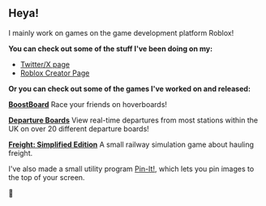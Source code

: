 ## Heya!

I mainly work on games on the game development platform Roblox!

**You can check out some of the stuff I've been doing on my:**
- [Twitter/X page](https://x.com/FadedB_Fox)
- [Roblox Creator Page](https://create.roblox.com/talent/creators/123574266)

**Or you can check out some of the games I've worked on and released:**

[**BoostBoard**](https://www.roblox.com/games/14388163787/BoostBoard-Hoverboard-Racing-BETA)
Race your friends on hoverboards!

[**Departure Boards**](https://www.roblox.com/games/5231843604/Departure-Boards)
View real-time departures from most stations within the UK on over 20 different departure boards!

[**Freight: Simplified Edition**](https://www.roblox.com/games/9008027779/Freight-Simplified-Edition)
A small railway simulation game about hauling freight.

I've also made a small utility program [Pin-It!](https://github.com/FadedB/Pin-It), which lets you pin images to the top of your screen.

🐙
<!--
**FadedB/FadedB** is a ✨ _special_ ✨ repository because its `README.md` (this file) appears on your GitHub profile.

Here are some ideas to get you started:

- 🔭 I’m currently working on ...
- 🌱 I’m currently learning ...
- 👯 I’m looking to collaborate on ...
- 🤔 I’m looking for help with ...
- 💬 Ask me about ...
- 📫 How to reach me: ...
- 😄 Pronouns: ...
- ⚡ Fun fact: ...
-->
